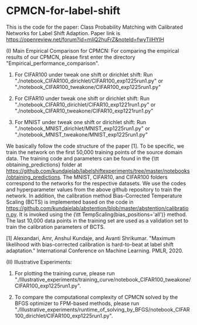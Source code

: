 # CPMCN-for-label-shift

This is the code for the paper: Class Probability Matching with Calibrated Networks for Label Shift Adaption. Paper link is https://openreview.net/forum?id=mliQ2huFrZ&noteId=fwyTilHYlH

(I) Main Empirical Comparison for CPMCN:
For comparing the empirical results of our CPMCN, please first enter the directory "Empirical_performance_comparison".
1. For CIFAR100 under tweak one shift or dirichlet shift:
Run "./notebook_CIFAR100_dirichlet/CIFAR100_exp1225run1.py" or "./notebook_CIFAR100_tweakone/CIFAR100_exp1225run1.py"

2. For CIFAR10 under tweak one shift or dirichlet shift:
Run "./notebook_CIFAR10_dirichlet/CIFAR10_exp1221run1.py" or "./notebook_CIFAR10_tweakone/CIFAR10_exp1221run1.py"

3. For MNIST under tweak one shift or dirichlet shift:
Run "./notebook_MNIST_dirichlet/MNIST_exp1225run1.py" or "./notebook_MNIST_tweakone/MNIST_exp1225run1.py"

We basically follow the code structure of the paper [1]. To be specific, we train the network on the first 50,000 training points of the source domain data. The training code and parameters can be found in the {\tt obtaining\_predictions} folder at https://github.com/kundajelab/labelshiftexperiments/tree/master/notebooks/obtaining_predictions. The MNIST, CIFAR10, and CIFAR100 folders correspond to the networks for the respective datasets. We use the codes and hyperparameter values from the above github repository to train the network. In addition, the calibration method Bias-Corrected Temperature Scaling (BCTS) is implemented based on the code in https://github.com/kundajelab/abstention/blob/master/abstention/calibration.py. It is invoked using the {\tt TempScaling(bias\_positions='all')} method. The last 10,000 data points in the training set are used as a validation set to train the calibration parameters of BCTS.

[1] Alexandari, Amr, Anshul Kundaje, and Avanti Shrikumar. "Maximum likelihood with bias-corrected calibration is hard-to-beat at label shift adaptation." International Conference on Machine Learning. PMLR, 2020.

(II) Illustrative Experiments:
1. For plotting the training curve, please run "./Illustrative_experiments/training_curve/notebook_CIFAR100_tweakone/CIFAR100_exp1225run1.py".

2. To compare the computational complexity of CPMCN solved by the BFGS optimizer to FPM-based methods, please run  "./Illustrative_experiments/runtime_of_solving_by_BFGS/notebook_CIFAR100_dirichlet/CIFAR100_exp1225run1.py".

